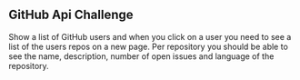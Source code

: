 ## GitHub Api Challenge

Show a list of GitHub users and when you click on a user you need to see a list of the users repos on a new page. Per repository you should be able to see the name, description, number of open issues and language of the repository.
